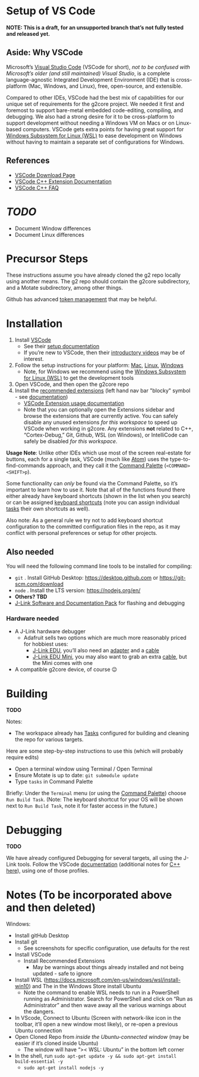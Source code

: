 # Setup of VS Code

**NOTE: This is a draft, for an unsupported branch that’s not fully tested and released yet.**

## Aside: Why VSCode

Microsoft’s [Visual Studio Code](https://code.visualstudio.com) (VSCode for short), *not to be confused with Microsoft’s older (and still maintained) Visual Studio*, is a complete language-agnostic Integrated Development Environment (IDE) that is cross-platform (Mac, Windows, and Linux), free, open-source, and extensible.

Compared to other IDEs, VSCode had the best mix of capabilities for our unique set of requirements for the g2core project. We needed it first and foremost to support bare-metal embedded code-editing, compiling, and debugging. We also had a strong desire for it to be cross-platform to support development without needing a Windows VM on Macs or on Linux-based computers. VSCode gets extra points for having great support for [Windows Subsystem for Linux (WSL)](https://code.visualstudio.com/docs/cpp/config-wsl) to ease development on Windows without having to maintain a separate set of configurations for Windows.

## References

- [VSCode Download Page](https://code.visualstudio.com)
- [VSCode C++ Extension Documentation](https://marketplace.visualstudio.com/items?itemName=ms-vscode.cpptools)
- [VSCode C++ FAQ](https://code.visualstudio.com/docs/cpp/faq-cpp)

# *TODO*

- Document Window differences
- Document Linux differences

# Precursor Steps

These instructions assume you have already cloned the g2 repo locally using another means. The g2 repo should contain the g2core subdirectory, and a Motate subdirectory, among other things.

Github has advanced [token management](https://help.github.com/en/github/authenticating-to-github/creating-a-personal-access-token-for-the-command-line) that may be helpful.

# Installation

1. Install [VSCode](https://code.visualstudio.com)
   * See their [setup documentation](https://code.visualstudio.com/docs/setup/setup-overview) 
   * If you’re new to VSCode, then their [introductory videos](https://code.visualstudio.com/docs/getstarted/introvideos) may be of interest.
2. Follow the setup instructions for your platform: [Mac](https://code.visualstudio.com/docs/setup/mac), [Linux](https://code.visualstudio.com/docs/setup/linux), [Windows](https://code.visualstudio.com/docs/setup/windows)
   * Note, for Windows we recommend using the [Windows Subsystem for Linux (WSL)](https://code.visualstudio.com/docs/cpp/config-wsl) to get the development tools
3. Open VSCode, and then open the g2core repo
4. Install the [recommended extensions](https://code.visualstudio.com/docs/editor/extension-gallery#_recommended-extensions) (left hand nav bar "blocky" symbol - see [documentation](https://code.visualstudio.com/docs/editor/extension-gallery#_browse-for-extensions))
   * [VSCode Extension usage documentation](https://code.visualstudio.com/docs/editor/extension-gallery) 
   * Note that you can optionally open the Extensions sidebar and browse the extensions that are currently active. You can safely disable any unused extensions *for this workspace* to speed up VSCode when working in g2core. Any extensions **not** related to C++, “Cortex-Debug,” Git, Github, WSL (on Windows), or IntelliCode can safely be disabled *for this workspace*.

**Usage Note**: Unlike other IDEs which use most of the screen real-estate for buttons, each for a single task, VSCode (much like [Atom](https://atom.io)) uses the type-to-find-commands approach, and they call it the [Command Palette](https://code.visualstudio.com/docs/getstarted/userinterface#_command-palette) (`<COMMAND><SHIFT>p`).

Some functionality can *only* be found via the Command Palette, so it’s important to learn how to use it. Note that all of the functions found there either already have keyboard shortcuts (shown in the list when you search) or can be assigned [keyboard shortcuts](https://code.visualstudio.com/docs/getstarted/keybindings) (note you can assign individual [tasks](https://code.visualstudio.com/docs/editor/tasks#_binding-keyboard-shortcuts-to-tasks) their own shortcuts as well).

Also note: As a general rule we try not to add keyboard shortcut configuration to the committed configuration files in the repo, as it may conflict with personal preferences or setup for other projects.

## Also needed

You will need the following command line tools to be installed for compiling:

* `git`  . Install GitHub Desktop: https://desktop.github.com or https://git-scm.com/download
* `node` . Install the LTS version: https://nodejs.org/en/
* **Others? TBD**
* [J-Link Software and Documentation Pack](https://www.segger.com/downloads/jlink#J-LinkSoftwareAndDocumentationPack) for flashing and debugging

### Hardware needed

* A J-Link hardware debugger
  * Adafruit sells two options which are much more reasonably priced for hobbiest uses:
    * [J-Link EDU](https://www.adafruit.com/product/1369), you’ll also need an [adapter](https://www.adafruit.com/product/2094) and a [cable](https://www.adafruit.com/product/1675)
    * [J-Link EDU Mini](https://www.adafruit.com/product/3571), you may also want to grab an extra [cable](https://www.adafruit.com/product/1675), but the Mini comes with one
* A compatible g2core device, of course 😉 

# Building

**TODO**

Notes:
- The workspace already has [Tasks](https://code.visualstudio.com/docs/editor/tasks) configured for building and cleaning the repo for various targets.

Here are some step-by-step instructions to use this (which will probably require edits)
- Open a terminal window using Terminal / Open Terminal
- Ensure Motate is up to date: `git submodule update`
- Type `tasks` in Command Palette

Briefly: Under the `Terminal` menu (or using the [Command Palette](https://code.visualstudio.com/docs/getstarted/userinterface#_command-palette)) choose `Run Build Task`. (Note: The keyboard shortcut for your OS will be shown next to `Run Build Task`, note it for faster access in the future.)

# Debugging

**TODO**

We have already configured Debugging for several targets, all using the J-Link tools. Follow the VSCode [documentation](https://code.visualstudio.com/docs/editor/debugging) (additional notes for [C++ here](https://code.visualstudio.com/docs/cpp/cpp-debug)), using one of those profiles.

# Notes (To be incorporated above and then deleted)

Windows:

* Install gitHub Desktop
* Install git
  * See screenshots for specific configuration, use defaults for the rest
* Install VSCode
  * Install Recommended Extensions
    * May be warnings about things already installed and not being updated - safe to ignore
* Install WSL (https://docs.microsoft.com/en-us/windows/wsl/install-win10) and The in the Windows Store install Ubuntu
  * Note the command to enable WSL needs to run in a PowerShell running as Administrator. Search for PowerShell and click on “Run as Administrator” and then wave away all the various warnings about the dangers.
* In VScode, Connect to Ubuntu (Screen with network-like icon in the toolbar, it’ll open a new window most likely), or re-open a previous Ubuntu connection
* Open Cloned Repo from *inside the Ubuntu-connected window* (may be easier if it’s cloned inside Ubuntu)
  * The window will have “>< WSL: Ubuntu” in the bottom left corner
* In the shell, run `sudo apt-get update -y && sudo apt-get install build-essential -y`
  * `sudo apt-get install nodejs -y`

